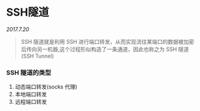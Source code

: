 # SSH隧道

*2017.7.20*


> SSH 隧道就是利用 SSH 进行端口转发，从而实现流往某端口的数据被加密后传向另一机器,这个过程形似构造了一条通道，因此也称之为 SSH 隧道(SSH Tunnel)

### SSH 隧道的类型

1. 动态端口转发(socks 代理)
2. 本地端口转发
3. 远程端口转发

